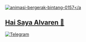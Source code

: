 <a href="https://www.gambaranimasi.org/cat-bintang-280.htm"><img src="https://www.gambaranimasi.org/data/media/280/animasi-bergerak-bintang-0157.gif" border="0" alt="animasi-bergerak-bintang-0157" /></a

## Hai Saya Alvaren 🥷

[![Telegram](https://img.shields.io/badge/Telegram-2CA5E0?style=for-the-badge&logo=telegram&logoColor=white)](https://t.me/senaex)
